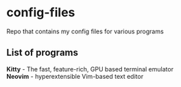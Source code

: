 # config-files
Repo that contains my config files for various programs

## List of programs
**Kitty** - The fast, feature-rich, GPU based terminal emulator  
**Neovim** - hyperextensible Vim-based text editor
